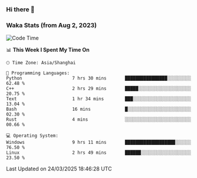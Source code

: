 ### Hi there 👋

### Waka Stats (from Aug 2, 2023)

<!--START_SECTION:waka-->
![Code Time](http://img.shields.io/badge/Code%20Time-726%20hrs%201%20min-blue)

📊 **This Week I Spent My Time On** 

```text
🕑︎ Time Zone: Asia/Shanghai

💬 Programming Languages: 
Python                   7 hrs 30 mins       ████████████████░░░░░░░░░   62.48 % 
C++                      2 hrs 29 mins       █████░░░░░░░░░░░░░░░░░░░░   20.75 % 
Text                     1 hr 34 mins        ███░░░░░░░░░░░░░░░░░░░░░░   13.04 % 
Bash                     16 mins             █░░░░░░░░░░░░░░░░░░░░░░░░   02.30 % 
Rust                     4 mins              ░░░░░░░░░░░░░░░░░░░░░░░░░   00.66 % 

💻 Operating System: 
Windows                  9 hrs 11 mins       ███████████████████░░░░░░   76.50 % 
Linux                    2 hrs 49 mins       ██████░░░░░░░░░░░░░░░░░░░   23.50 % 
```


 Last Updated on 24/03/2025 18:46:28 UTC
<!--END_SECTION:waka-->
